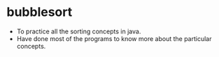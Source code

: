 # bubblesort

* To practice all the sorting concepts in java.
* Have done most of the programs to know more about the particular concepts.
